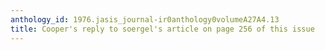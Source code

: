 ```yaml
---
anthology_id: 1976.jasis_journal-ir0anthology0volumeA27A4.13
title: Cooper's reply to soergel's article on page 256 of this issue
---
```


